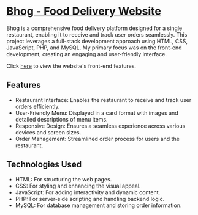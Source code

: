 # [Bhog - Food Delivery Website](https://portfolio-sid.github.io/bhog/)
Bhog is a comprehensive food delivery platform designed for a single restaurant, enabling it to receive and track user orders seamlessly. This project leverages a full-stack development approach using HTML, CSS, JavaScript, PHP, and MySQL. My primary focus was on the front-end development, creating an engaging and user-friendly interface.

Click [here](https://portfolio-sid.github.io/bhog/) to view the website's front-end features.

## Features
+ Restaurant Interface: Enables the restaurant to receive and track user orders efficiently.
+ User-Friendly Menu: Displayed in a card format with images and detailed descriptions of menu items.
+ Responsive Design: Ensures a seamless experience across various devices and screen sizes.
+ Order Management: Streamlined order process for users and the restaurant.

## Technologies Used
+ HTML: For structuring the web pages.
+ CSS: For styling and enhancing the visual appeal.
+ JavaScript: For adding interactivity and dynamic content.
+ PHP: For server-side scripting and handling backend logic.
+ MySQL: For database management and storing order information.
